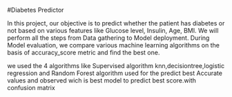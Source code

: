 #Diabetes Predictor

In this project, our objective is to predict whether the patient has diabetes or not based on various features like Glucose level, Insulin, Age, BMI.
We will perform all the steps from Data gathering to Model deployment. During Model evaluation, 
we compare various machine learning algorithms on the basis of accuracy_score metric and find the best one.


we used the 4 algorithms like Supervised algorithm knn,decisiontree,logistic regression and  Random Forest algorithm used for the predict best Accurate values
and observed wich is best model to predict best score.with confusion matrix
